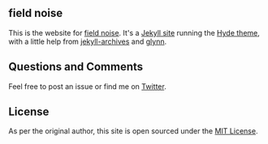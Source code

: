 ## field noise
This is the website for [field noise](http://fieldnoise.com). It's a [Jekyll site](http://jekyllrb.com) running the [Hyde theme](http://hyde.getpoole.com), with a little help from [jekyll-archives](https://github.com/jekyll/jekyll-archives) and [glynn](https://github.com/dmathieu/glynn).

## Questions and Comments
Feel free to post an issue or find me on [Twitter](https://twitter.com/craigeley).

## License
As per the original author, this site is open sourced under the [MIT License](https://github.com/craigeley/fieldnoise-site/blob/master/LICENSE.md).